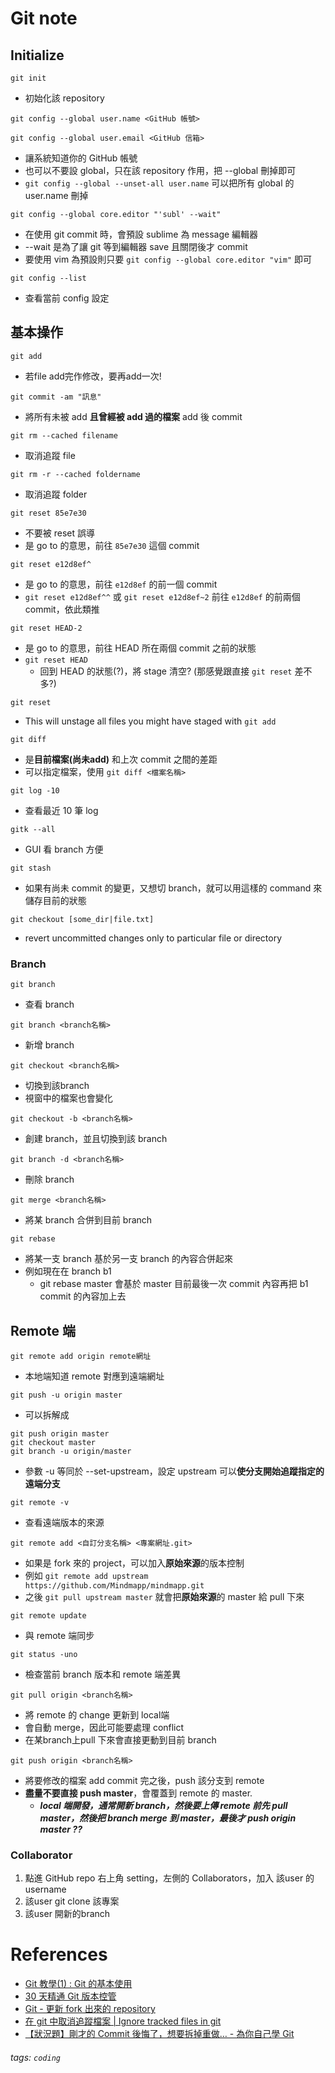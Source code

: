 Git note
===


## Initialize

```git init```
- 初始化該 repository

```git config --global user.name <GitHub 帳號>```

```git config --global user.email <GitHub 信箱>```
- 讓系統知道你的 GitHub 帳號
- 也可以不要設 global，只在該 repository 作用，把 --global 刪掉即可
- ```git config --global --unset-all user.name``` 可以把所有 global 的 user.name 刪掉

```git config --global core.editor "'subl' --wait"```
- 在使用 git commit 時，會預設 sublime 為 message 編輯器
- --wait 是為了讓 git 等到編輯器 save 且關閉後才 commit
- 要使用 vim 為預設則只要 ```git config --global core.editor "vim"``` 即可

```git config --list```
- 查看當前 config 設定

## 基本操作

```git add ```
- 若file add完作修改，要再add一次!

```git commit -am "訊息"```
- 將所有未被 add **且曾經被 add 過的檔案** add 後 commit

```git rm --cached filename```
- 取消追蹤 file

```git rm -r --cached foldername```
- 取消追蹤 folder

```git reset 85e7e30```
- 不要被 reset 誤導
- 是 go to 的意思，前往 ```85e7e30``` 這個 commit

```git reset e12d8ef^```
- 是 go to 的意思，前往 ```e12d8ef``` 的前一個 commit
- ```git reset e12d8ef^^``` 或 ```git reset e12d8ef~2``` 前往 ```e12d8ef``` 的前兩個 commit，依此類推

```git reset HEAD-2```
- 是 go to 的意思，前往 HEAD 所在兩個 commit 之前的狀態
- ```git reset HEAD``` 
    - 回到 HEAD 的狀態(?)，將 stage 清空? (那感覺跟直接 `git reset` 差不多?)

```git reset```
- This will unstage all files you might have staged with ```git add```

```git diff```
- 是**目前檔案(尚未add)** 和上次 commit 之間的差距
- 可以指定檔案，使用 ```git diff <檔案名稱>``` 

```git log -10```
- 查看最近 10 筆 log

```gitk --all```
- GUI 看 branch 方便

```git stash```
- 如果有尚未 commit 的變更，又想切 branch，就可以用這樣的 command 來儲存目前的狀態

```git checkout [some_dir|file.txt]```
- revert uncommitted changes only to particular file or directory

### Branch

```git branch```
- 查看 branch

```git branch <branch名稱>```
- 新增 branch

```git checkout <branch名稱>```
- 切換到該branch
- 視窗中的檔案也會變化

```git checkout -b <branch名稱>```
- 創建 branch，並且切換到該 branch

```git branch -d <branch名稱>```
- 刪除 branch

```git merge <branch名稱>```
- 將某 branch 合併到目前 branch

```git rebase```
- 將某一支 branch 基於另一支 branch 的內容合併起來
- 例如現在在 branch b1
    - git rebase master 會基於 master 目前最後一次 commit 內容再把 b1 commit 的內容加上去


## Remote 端

```git remote add origin remote網址```
- 本地端知道 remote 對應到遠端網址

```git push -u origin master```
- 可以拆解成 
```
git push origin master
git checkout master
git branch -u origin/master
```
- 參數 -u 等同於 --set-upstream，設定 upstream 可以**使分支開始追蹤指定的遠端分支**

```git remote -v```
- 查看遠端版本的來源

```git remote add <自訂分支名稱> <專案網址.git>```
- 如果是 fork 來的 project，可以加入**原始來源**的版本控制
- 例如 ```git remote add upstream https://github.com/Mindmapp/mindmapp.git```
- 之後 ```git pull upstream master``` 就會把**原始來源**的 master 給 pull 下來

```git remote update```
- 與 remote 端同步

```git status -uno```
- 檢查當前 branch 版本和 remote 端差異

```git pull origin <branch名稱>```
- 將 remote 的 change 更新到 local端
- 會自動 merge，因此可能要處理 conflict
- 在某branch上pull 下來會直接更動到目前 branch

```git push origin <branch名稱>```
- 將要修改的檔案 add commit 完之後，push 該分支到 remote
- **盡量不要直接 push master**，會覆蓋到 remote 的 master.
    - ***local 端開發，通常開新 branch，然後要上傳 remote 前先 pull master，然後把 branch merge 到 master，最後才 push origin master ??***

### Collaborator

1. 點進 GitHub repo 右上角 setting，左側的 Collaborators，加入 該user 的 username
2. 該user git clone 該專案
3. 該user 開新的branch




# References

- [Git 教學(1) : Git 的基本使用](https://blog.gogojimmy.net/2012/01/17/how-to-use-git-1-git-basic/)
- [30 天精通 Git 版本控管](https://github.com/doggy8088/Learn-Git-in-30-days/blob/master/zh-tw/README.md)
- [Git - 更新 fork 出來的 repository](https://dotblogs.com.tw/explooosion/2018/08/09/025208)
- [在 git 中取消追蹤檔案 | Ignore tracked files in git](http://blog.ma.beibeilab.com/ignore-tracked-files/)
- [【狀況題】剛才的 Commit 後悔了，想要拆掉重做… - 為你自己學 Git](https://gitbook.tw/chapters/using-git/reset-commit.html)






###### tags: `coding`